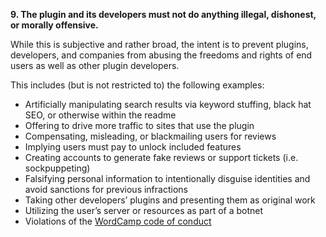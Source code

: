 **9. The plugin and its developers must not do anything illegal, dishonest, or morally offensive.**

While this is subjective and rather broad, the intent is to prevent plugins, developers, and companies from abusing the freedoms and rights of end users as well as other plugin developers.

This includes (but is not restricted to) the following examples:

* Artificially manipulating search results via keyword stuffing, black hat SEO, or otherwise within the readme
* Offering to drive more traffic to sites that use the plugin
* Compensating, misleading, or blackmailing users for reviews
* Implying users must pay to unlock included features
* Creating accounts to generate fake reviews or support tickets (i.e. sockpuppeting)
* Falsifying personal information to intentionally disguise identities and avoid sanctions for previous infractions
* Taking other developers’ plugins and presenting them as original work
* Utilizing the user’s server or resources as part of a botnet
* Violations of the [WordCamp code of conduct](https://make.wordpress.org/community/handbook/wordcamp-organizer/planning-details/code-of-conduct/) 
